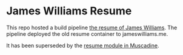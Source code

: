 # James Williams Resume

This repo hosted a build pipeline [the resume of James Williams][resume_url]. The pipeline deployed the old resume container to jameswilliams.me. 

It has been superseded by the [resume module in Muscadine][muscadine].


[resume_url]: https://jameswilliams.me/resume
[old_repo]: https://github.com/willia4/resume
[muscadine]: https://github.com/willia4/jw_muscadine/blob/main/src/ElectricLemur.Muscadine.Site/Resume.fs